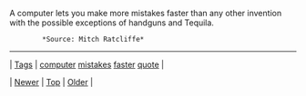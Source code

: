 <!--
title: A computer lets you make more mistakes faster than any other invention with the possible exceptions of handguns and Tequila.
date: 2020-06-28T15:27:00.158Z
tags: computer, mistakes, faster, quote
-->




A computer lets you make more mistakes faster than any other invention with the possible exceptions of handguns and Tequila.

            *Source: Mitch Ratcliffe*

<!--BOTTOM-POST-NAVIGATION-->
---

| [Tags](tags.md) | [computer](tag-computer.md) [mistakes](tag-mistakes.md) [faster](tag-faster.md) [quote](tag-quote.md) |

| [Newer](159226088650.md) | [Top](index.md) | [Older](159295487315.md) |
